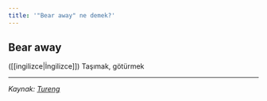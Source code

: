 ```yaml
---
title: '"Bear away" ne demek?'
---
```


## Bear away
([[ingilizce|İngilizce]]) Taşımak, götürmek

---
*Kaynak: [Tureng](https://tureng.com/de/turkisch-englisch/bear%20away)*